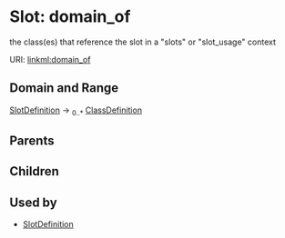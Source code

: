 
# Slot: domain_of


the class(es) that reference the slot in a "slots" or "slot_usage" context

URI: [linkml:domain_of](https://w3id.org/linkml/domain_of)


## Domain and Range

[SlotDefinition](SlotDefinition.md) &#8594;  <sub>0..*</sub> [ClassDefinition](ClassDefinition.md)

## Parents


## Children


## Used by

 * [SlotDefinition](SlotDefinition.md)
